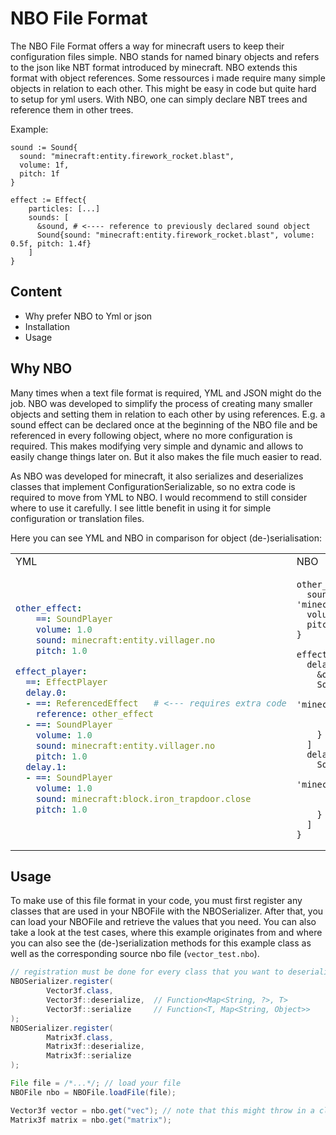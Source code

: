 # NBO File Format

The NBO File Format offers a way for minecraft users to keep their configuration files simple. NBO stands for named binary objects and refers to the json like NBT format introduced by minecraft. NBO extends this format with object references. Some ressources i made require many simple objects in relation to each other. This might be easy in code but quite hard to setup for yml users. With NBO, one can simply declare NBT trees and reference them in other trees.

Example:
```
sound := Sound{
  sound: "minecraft:entity.firework_rocket.blast", 
  volume: 1f, 
  pitch: 1f
}

effect := Effect{
    particles: [...]
    sounds: [
      &sound, # <---- reference to previously declared sound object
      Sound{sound: "minecraft:entity.firework_rocket.blast", volume: 0.5f, pitch: 1.4f}
    ]
}
```


## Content
- Why prefer NBO to Yml or json
- Installation
- Usage

## Why NBO

Many times when a text file format is required, YML and JSON might do the job. NBO was developed to simplify the process of creating many smaller objects and setting them in relation to each other by using references. E.g. a sound effect can be declared once at the beginning of the NBO file and be referenced in every following object, where no more configuration is required. This makes modifying very simple and dynamic and allows to easily change things later on. But it also makes the file much easier to read.

As NBO was developed for minecraft, it also serializes and deserializes classes that implement ConfigurationSerializable, so no extra code is required to move from YML to NBO.
I would recommend to still consider where to use it carefully. I see little benefit in using it for simple configuration or translation files.

Here you can see YML and NBO in comparison for object (de-)serialisation:

<table>
<tr>
<td> YML </td> <td> NBO </td>
</tr>
<tr>
<td>

```yml
other_effect:
    ==: SoundPlayer
    volume: 1.0
    sound: minecraft:entity.villager.no
    pitch: 1.0

effect_player:
  ==: EffectPlayer
  delay.0:
  - ==: ReferencedEffect   # <--- requires extra code
    reference: other_effect
  - ==: SoundPlayer
    volume: 1.0
    sound: minecraft:entity.villager.no
    pitch: 1.0
  delay.1:
  - ==: SoundPlayer
    volume: 1.0
    sound: minecraft:block.iron_trapdoor.close
    pitch: 1.0
```
  
</td>
<td>
  
```
other_effect := SoundPlayer{
  sound: 'minecraft:entity.villager.no', 
  volume: 1.0, 
  pitch: 1.0
}

effect_player := EffectPlayer{
  delay_0: [
    &other_effect,
    SoundPlayer{
      sound: 'minecraft:entity.villager.no', 
      volume: 1.0, 
      pitch: 1.0
    }
  ]
  delay_1: [
    SoundPlayer{
      sound: 'minecraft:block.iron_trapdoor.close', 
      volume: 1.0, 
      pitch: 1.0
    }
  ]
}
```

</td>
</table>

## Usage

To make use of this file format in your code, you must first register any classes 
that are used in your NBOFile with the NBOSerializer. After that, you can load
your NBOFile and retrieve the values that you need. You can also take a look at the
test cases, where this example originates from and where you can also see the
(de-)serialization methods for this example class as well as the corresponding source nbo
file (`vector_test.nbo`).
```java
// registration must be done for every class that you want to deserialize once before first usage
NBOSerializer.register(
        Vector3f.class,
        Vector3f::deserialize,  // Function<Map<String, ?>, T>
        Vector3f::serialize     // Function<T, Map<String, Object>>
);
NBOSerializer.register(
        Matrix3f.class,
        Matrix3f::deserialize,
        Matrix3f::serialize
);

File file = /*...*/; // load your file
NBOFile nbo = NBOFile.loadFile(file);

Vector3f vector = nbo.get("vec"); // note that this might throw in a class cast exception
Matrix3f matrix = nbo.get("matrix");
```
